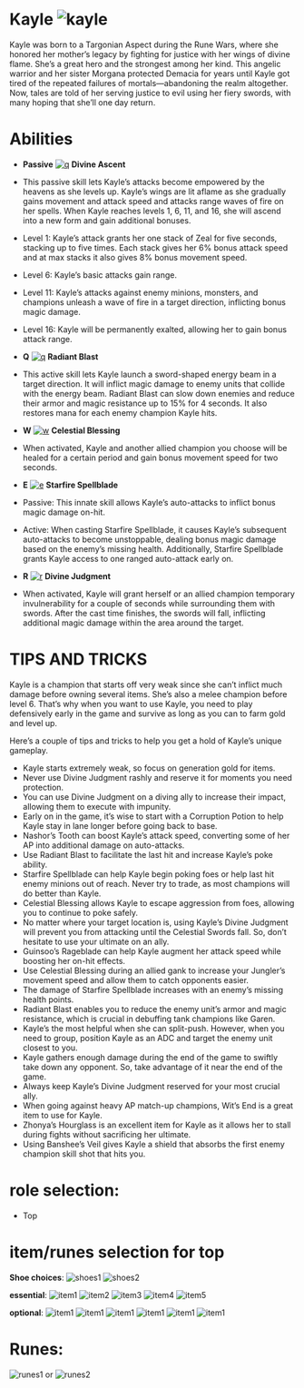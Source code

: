 # Kayle ![kayle](https://static.wikia.nocookie.net/leagueoflegends/images/8/8b/Kayle_OriginalSquare.png/revision/latest/scale-to-width-down/42?cb=20190901014208)

Kayle was born to a Targonian Aspect during the Rune Wars, where she honored her mother’s legacy by fighting for justice with her wings of divine flame.
She’s a great hero and the strongest among her kind. This angelic warrior and her sister Morgana protected Demacia for years until Kayle got tired of the repeated failures of mortals—abandoning the realm altogether.
Now, tales are told of her serving justice to evil using her fiery swords, with many hoping that she’ll one day return.

# Abilities
- **Passive** [![q](https://static.wikia.nocookie.net/leagueoflegends/images/6/66/Kayle_Divine_Ascent.png/revision/latest?cb=20240813004503)](https://ddragon.leagueoflegends.com/cdn/14.19.1/img/passive/Kayle_P.png) **Divine Ascent** 
- This passive skill lets Kayle’s attacks become empowered by the heavens as she levels up. Kayle’s wings are lit aflame as she gradually gains movement and attack speed and attacks range waves of fire on her spells.
When Kayle reaches levels 1, 6, 11, and 16, she will ascend into a new form and gain additional bonuses.
- Level 1: Kayle’s attack grants her one stack of Zeal for five seconds, stacking up to five times. Each stack gives her 6% bonus attack speed and at max stacks it also gives 8% bonus movement speed.
- Level 6: Kayle’s basic attacks gain range.
- Level 11: Kayle’s attacks against enemy minions, monsters, and champions unleash a wave of fire in a target direction, inflicting bonus magic damage.
- Level 16: Kayle will be permanently exalted, allowing her to gain bonus attack range.
  
- **Q** [![q](https://static.wikia.nocookie.net/leagueoflegends/images/a/ae/Kayle_Radiant_Blast.png/revision/latest?cb=20240813004545)](https://cmsassets.rgpub.io/sanity/files/dsfx7636/game_data/2e9a94443aa2e4e9c9170d241d0a0f24916210a1.mp4) **Radiant Blast**
- This active skill lets Kayle launch a sword-shaped energy beam in a target direction. It will inflict magic damage to enemy units that collide with the energy beam.
Radiant Blast can slow down enemies and reduce their armor and magic resistance up to 15% for 4 seconds. It also restores mana for each enemy champion Kayle hits.

- **W** [![w](https://static.wikia.nocookie.net/leagueoflegends/images/1/1e/Kayle_Celestial_Blessing.png/revision/latest?cb=20240813004439)](https://cmsassets.rgpub.io/sanity/files/dsfx7636/game_data/135f71d14b30dea23c724bf23f757e1e4f6d7526.mp4) **Celestial Blessing**
- When activated, Kayle and another allied champion you choose will be healed for a certain period and gain bonus movement speed for two seconds.
  
- **E** [![e](https://static.wikia.nocookie.net/leagueoflegends/images/0/0f/Kayle_Starfire_Spellblade.png/revision/latest?cb=20240813004634)](https://cmsassets.rgpub.io/sanity/files/dsfx7636/game_data/d6847992123a98a3799f26d7f3f1c5b353d99a46.mp4) **Starfire Spellblade**
- Passive: This innate skill allows Kayle’s auto-attacks to inflict bonus magic damage on-hit.
- Active: When casting Starfire Spellblade, it causes Kayle’s subsequent auto-attacks to become unstoppable, dealing bonus magic damage based on the enemy’s missing health.
Additionally, Starfire Spellblade grants Kayle access to one ranged auto-attack early on.

- **R** [![r](https://static.wikia.nocookie.net/leagueoflegends/images/c/ce/Kayle_Divine_Judgment.png/revision/latest?cb=20240813004515)](https://cmsassets.rgpub.io/sanity/files/dsfx7636/game_data/4d3bf1688376287599faefa44be756b8c08a695e.mp4) **Divine Judgment**
- When activated, Kayle will grant herself or an allied champion temporary invulnerability for a couple of seconds while surrounding them with swords.
After the cast time finishes, the swords will fall, inflicting additional magic damage within the area around the target.

# TIPS AND TRICKS

Kayle is a champion that starts off very weak since she can’t inflict much damage before owning several items. She’s also a melee champion before level 6.
That’s why when you want to use Kayle, you need to play defensively early in the game and survive as long as you can to farm gold and level up.

Here’s a couple of tips and tricks to help you get a hold of Kayle’s unique gameplay.
- Kayle starts extremely weak, so focus on generation gold for items.
- Never use Divine Judgment rashly and reserve it for moments you need protection.
- You can use Divine Judgment on a diving ally to increase their impact, allowing them to execute with impunity.
- Early on in the game, it’s wise to start with a Corruption Potion to help Kayle stay in lane longer before going back to base.
- Nashor’s Tooth can boost Kayle’s attack speed, converting some of her AP into additional damage on auto-attacks.
- Use Radiant Blast to facilitate the last hit and increase Kayle’s poke ability.
- Starfire Spellblade can help Kayle begin poking foes or help last hit enemy minions out of reach. Never try to trade, as most champions will do better than Kayle.
- Celestial Blessing allows Kayle to escape aggression from foes, allowing you to continue to poke safely.
- No matter where your target location is, using Kayle’s Divine Judgment will prevent you from attacking until the Celestial Swords fall. So, don’t hesitate to use your ultimate on an ally.
- Guinsoo’s Rageblade can help Kayle augment her attack speed while boosting her on-hit effects.
- Use Celestial Blessing during an allied gank to increase your Jungler’s movement speed and allow them to catch opponents easier.
- The damage of Starfire Spellblade increases with an enemy’s missing health points.
- Radiant Blast enables you to reduce the enemy unit’s armor and magic resistance, which is crucial in debuffing tank champions like Garen.
- Kayle’s the most helpful when she can split-push. However, when you need to group, position Kayle as an ADC and target the enemy unit closest to you.
- Kayle gathers enough damage during the end of the game to swiftly take down any opponent. So, take advantage of it near the end of the game.
- Always keep Kayle’s Divine Judgment reserved for your most crucial ally.
- When going against heavy AP match-up champions, Wit’s End is a great item to use for Kayle.
- Zhonya’s Hourglass is an excellent item for Kayle as it allows her to stall during fights without sacrificing her ultimate.
- Using Banshee’s Veil gives Kayle a shield that absorbs the first enemy champion skill shot that hits you.

# role selection:
- Top

# item/runes selection for top

**Shoe choices**:
![shoes1](https://static.wikia.nocookie.net/leagueoflegends/images/6/69/Boots_of_Swiftness_item.png/revision/latest/scale-to-width-down/40?cb=20201027193506)
![shoes2](https://static.wikia.nocookie.net/leagueoflegends/images/b/bd/Berserker%27s_Greaves_item.png/revision/latest/scale-to-width-down/40?cb=20201118202614)

**essential**:
![item1](https://static.wikia.nocookie.net/leagueoflegends/images/1/16/Nashor%27s_Tooth_item.png/revision/latest/scale-to-width-down/40?cb=20201029213416)
![item2](https://static.wikia.nocookie.net/leagueoflegends/images/c/c5/Rabadon%27s_Deathcap_item.png/revision/latest/scale-to-width-down/40?cb=20201118205704)
![item3](https://static.wikia.nocookie.net/leagueoflegends/images/6/60/Lich_Bane_item.png/revision/latest/scale-to-width-down/40?cb=20201118205241)
![item4](https://static.wikia.nocookie.net/leagueoflegends/images/b/bc/Shadowflame_item.png/revision/latest/scale-to-width-down/40?cb=20211020233741)
![item5](https://static.wikia.nocookie.net/leagueoflegends/images/6/65/Void_Staff_item.png/revision/latest/scale-to-width-down/40?cb=20221019173839)

**optional**: 
![item1](https://static.wikia.nocookie.net/leagueoflegends/images/f/f2/Rylai%27s_Crystal_Scepter_item.png/revision/latest/scale-to-width-down/40?cb=20201105000829)
![item1](https://static.wikia.nocookie.net/leagueoflegends/images/b/b5/Zhonya%27s_Hourglass_item.png/revision/latest/scale-to-width-down/40?cb=20201029203022)
![item1](https://static.wikia.nocookie.net/leagueoflegends/images/1/16/Wit%27s_End_item.png/revision/latest/scale-to-width-down/40?cb=20201027220422)
![item1](https://static.wikia.nocookie.net/leagueoflegends/images/0/03/Banshee%27s_Veil_item.png/revision/latest/scale-to-width-down/40?cb=20240915030006)
![item1](https://static.wikia.nocookie.net/leagueoflegends/images/e/e4/Riftmaker_item.png/revision/latest/scale-to-width-down/40?cb=20221019172447)
![item1](https://static.wikia.nocookie.net/leagueoflegends/images/1/11/Zephyr_item.png/revision/latest/scale-to-width-down/40?cb=20240511184034)

# Runes:
![runes1](https://static.wikia.nocookie.net/leagueoflegends/images/6/64/Press_the_Attack_rune.png/revision/latest/scale-to-width-down/52?cb=20171126181645) or
![runes2](https://static.wikia.nocookie.net/leagueoflegends/images/4/46/Fleet_Footwork_rune.png/revision/latest/scale-to-width-down/52?cb=20171126182047)


